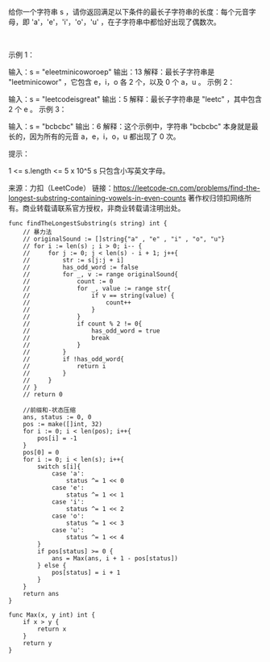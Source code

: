 给你一个字符串 s ，请你返回满足以下条件的最长子字符串的长度：每个元音字母，即 'a'，'e'，'i'，'o'，'u' ，在子字符串中都恰好出现了偶数次。

 

示例 1：

输入：s = "eleetminicoworoep"
输出：13
解释：最长子字符串是 "leetminicowor" ，它包含 e，i，o 各 2 个，以及 0 个 a，u 。
示例 2：

输入：s = "leetcodeisgreat"
输出：5
解释：最长子字符串是 "leetc" ，其中包含 2 个 e 。
示例 3：

输入：s = "bcbcbc"
输出：6
解释：这个示例中，字符串 "bcbcbc" 本身就是最长的，因为所有的元音 a，e，i，o，u 都出现了 0 次。
 

提示：

1 <= s.length <= 5 x 10^5
s 只包含小写英文字母。

来源：力扣（LeetCode）
链接：https://leetcode-cn.com/problems/find-the-longest-substring-containing-vowels-in-even-counts
著作权归领扣网络所有。商业转载请联系官方授权，非商业转载请注明出处。


```golang
func findTheLongestSubstring(s string) int {
    // 暴力法
    // originalSound := []string{"a" , "e" , "i" , "o", "u"}
    // for i := len(s) ; i > 0; i-- {
    //     for j := 0; j < len(s) - i + 1; j++{
    //         str := s[j:j + i]
    //         has_odd_word := false
    //         for _, v := range originalSound{
    //             count := 0
    //             for _, value := range str{
    //                 if v == string(value) {
    //                     count++
    //                 }
    //             }
    //             if count % 2 != 0{
    //                 has_odd_word = true
    //                 break
    //             }
    //         }
    //         if !has_odd_word{
    //             return i 
    //         }
    //     }
    // }
    // return 0

    //前缀和-状态压缩
    ans, status := 0, 0
    pos := make([]int, 32)
    for i := 0; i < len(pos); i++{
        pos[i] = -1
    }
    pos[0] = 0
    for i := 0; i < len(s); i++{
        switch s[i]{
            case 'a':
                status ^= 1 << 0
            case 'e':
                status ^= 1 << 1
            case 'i':
                status ^= 1 << 2
            case 'o':
                status ^= 1 << 3
            case 'u':
                status ^= 1 << 4
        }
        if pos[status] >= 0 {
            ans = Max(ans, i + 1 - pos[status])
        } else {
            pos[status] = i + 1
        }
    }
    return ans
}

func Max(x, y int) int {
    if x > y {
        return x
    }
    return y
}
```



